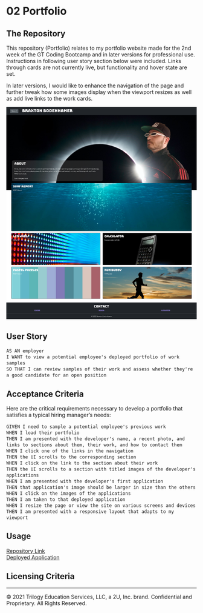 # 02 Portfolio

## The Repository

This repository (Portfolio) relates to my portfolio website made for the 2nd week of the GT Coding Bootcamp and in later versions for professional use. Instructions in following user story section below were included. Links through cards are not currently live, but functionality and hover state are set.

In later versions, I would like to enhance the navigation of the page and further tweak how some images display when the viewport resizes as well as add live links to the work cards.

![Screenshot of final product](https://github.com/BraxB/portfolio/blob/master/Assets/screenshot.png?raw=true)

## User Story

```
AS AN employer
I WANT to view a potential employee's deployed portfolio of work samples
SO THAT I can review samples of their work and assess whether they're a good candidate for an open position
```


## Acceptance Criteria

Here are the critical requirements necessary to develop a portfolio that satisfies a typical hiring manager’s needs:

```
GIVEN I need to sample a potential employee's previous work
WHEN I load their portfolio
THEN I am presented with the developer's name, a recent photo, and links to sections about them, their work, and how to contact them
WHEN I click one of the links in the navigation
THEN the UI scrolls to the corresponding section
WHEN I click on the link to the section about their work
THEN the UI scrolls to a section with titled images of the developer's applications
WHEN I am presented with the developer's first application
THEN that application's image should be larger in size than the others
WHEN I click on the images of the applications
THEN I am taken to that deployed application
WHEN I resize the page or view the site on various screens and devices
THEN I am presented with a responsive layout that adapts to my viewport
```

## Usage

[Repository Link](https://github.com/BraxB/portfolio)  
[Deployed Application](https://braxb.github.io/portfolio/)


## Licensing Criteria
- - -
© 2021 Trilogy Education Services, LLC, a 2U, Inc. brand. Confidential and Proprietary. All Rights Reserved.
